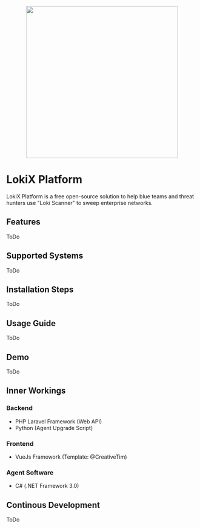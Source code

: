 <p align="center"><img src="https://res.cloudinary.com/dtfbvvkyp/image/upload/v1566331377/laravel-logolockup-cmyk-red.svg" width="400"></p>

# LokiX Platform
LokiX Platform is a free open-source solution to help blue teams and threat hunters use "Loki Scanner" to sweep enterprise networks.

## Features
ToDo

## Supported Systems
ToDo

## Installation Steps
ToDo

## Usage Guide
ToDo

## Demo
ToDo

## Inner Workings
### Backend
- PHP Laravel Framework (Web API)
- Python (Agent Upgrade Script)
### Frontend
- VueJs Framework (Template: @CreativeTim)
### Agent Software
- C# (.NET Framework 3.0)

## Continous Development
ToDo



